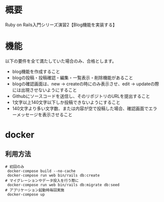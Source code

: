 # 概要
Ruby on Rails入門シリーズ演習2【Blog機能を実装する】

# 機能
以下の要件を全て満たしていた場合のみ、合格とします。

- blog機能を作成すること
- blogの投稿・投稿確認・編集・一覧表示・削除機能があること
- blogの確認画面は、new -> createの時にのみ表示させ、edit -> updateの際には出現させないようにすること
- Githubにソースコードを送信し、そのリポジトリのURLを提出すること
- 1文字以上140文字以下しか投稿できないようにすること
- 140文字より多い文字数、または内容が空で投稿した場合、確認画面でエラーメッセージを表示させること

# docker
## 利用方法
```
# 初回のみ
 docker-compose build --no-cache
 docker-compose run web bin/rails db:create 
# マイグレーションやデータ投入を行う際に 
 docker-compose run web bin/rails db:migrate db:seed
# アプリケーション起動時毎回実施
 docker-compose up
```
